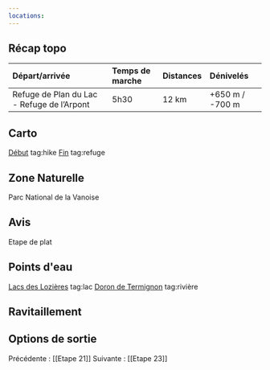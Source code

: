 ```yaml
---
locations: 
---
```

## Récap topo

| Départ/arrivée                             | Temps de marche | Distances | Dénivelés       |
| :----------------------------------------- | :-------------- | :-------- | :-------------- |
| Refuge de Plan du Lac - Refuge de l’Arpont | 5h30            | 12 km     | +650 m / -700 m |
## Carto  
[Début](geo:45.345942,6.837836) tag:hike
[Fin](geo:45.319439,6.793079) tag:refuge 
## Zone Naturelle
Parc National de la Vanoise
## Avis
Etape de plat
## Points d'eau
[Lacs des Lozières](geo:45.35567825,6.800513476190482) tag:lac
[Doron de Termignon](geo:45.360432,6.83624) tag:rivière 
## Ravitaillement
## Options de sortie

Précédente : [[Etape 21]]
Suivante : [[Etape 23]]
